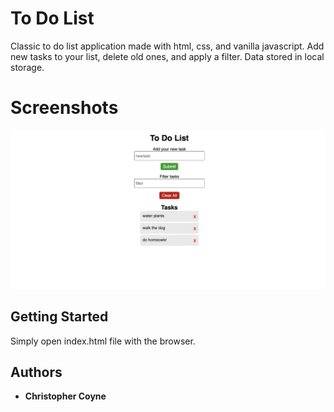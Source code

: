 # To Do List

Classic to do list application made with html, css, and vanilla javascript. Add new tasks to your list, delete old ones, and apply a filter. Data stored in local storage.

# Screenshots

![screenshot of to do list](./appScreenshot.png)

## Getting Started

Simply open index.html file with the browser.

## Authors

- **Christopher Coyne**
